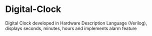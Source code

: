 # Digital-Clock
Digital Clock developed in Hardware Description Language (Verilog), displays seconds, minutes, hours and implements alarm feature

